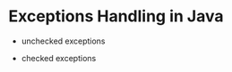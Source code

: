 # Exceptions Handling in Java

<ul>
    <li><p>unchecked exceptions</p></li>
    <li>checked exceptions</li>
</ul>
